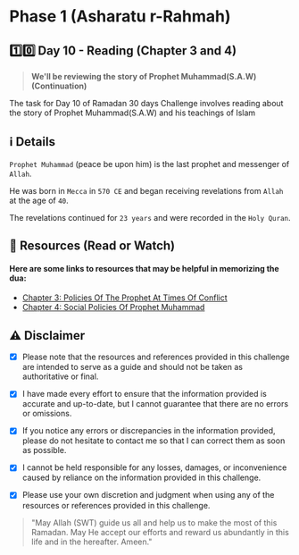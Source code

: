 # Phase 1 (Asharatu r-Rahmah)

## 1️⃣0️⃣ Day 10 - Reading (Chapter 3 and 4)

> **We'll be reviewing the story of Prophet Muhammad(S.A.W)(Continuation)**

The task for Day 10 of Ramadan 30 days Challenge involves reading about the story of Prophet Muhammad(S.A.W) and his teachings of Islam


## ℹ️ Details

`Prophet Muhammad` (peace be upon him) is the last prophet and messenger of `Allah`. 

He was born in `Mecca` in `570 CE` and began receiving revelations from `Allah` at the age of `40`. 

The revelations continued for `23 years` and were recorded in the `Holy Quran`.


## 📒 Resources (Read or Watch) 
#### Here are some links to resources that may be helpful in memorizing the dua:

- [Chapter 3: Policies Of The Prophet At Times Of Conflict](https://www.al-islam.org/prophet-muhammad-mercy-world-sayyid-muhammad-sadiq-al-shirazi/chapter-3-policies-prophet-times)
- [Chapter 4: Social Policies Of Prophet Muhammad](https://www.al-islam.org/prophet-muhammad-mercy-world-sayyid-muhammad-sadiq-al-shirazi/chapter-4-social-policies-prophet)


## ⚠️ Disclaimer 

- [x] Please note that the resources and references provided in this challenge are intended to serve as a guide and should not be taken as authoritative or final. 

- [x] I have made every effort to ensure that the information provided is accurate and up-to-date, but I cannot guarantee that there are no errors or omissions.

- [x] If you notice any errors or discrepancies in the information provided, please do not hesitate to contact me so that I can correct them as soon as possible. 

- [x] I cannot be held responsible for any losses, damages, or inconvenience caused by reliance on the information provided in this challenge.

- [x] Please use your own discretion and judgment when using any of the resources or references provided in this challenge.

> "May Allah (SWT) guide us all and help us to make the most of this Ramadan.
> May He accept our efforts and reward us abundantly in this life and in the hereafter. Ameen."

